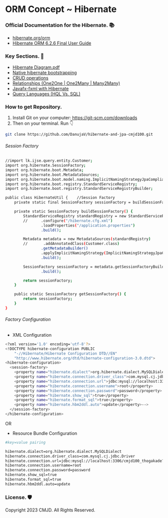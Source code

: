 # ORM Concept ~ Hibernate
### Official Documentation for the Hibernate. 📚
- [hibernate.org/orm](https://hibernate.org/orm/)
- [Hibernate ORM 6.2.6 Final User Guide](https://docs.jboss.org/hibernate/stable/orm/userguide/html_single/Hibernate_User_Guide.html)

### Key Sections. 🚩
- [Hibernate Diagram.pdf](/hibernate-diagrams.pdf)
- [Native hibernate bootstrapping](/native-hibernate/nh-bootstrapping/)
- [CRUD operations](/native-hibernate/crud-opertions)
- [Relationships (One2One | One2Many | Many2Many)](/native-hibernate/nh-relationships)
- [Javafx-fxml with Hibernate](/native-hibernate/fx-hibernate)
- [Query Languages (HQL Vs. SQL)](/native-hibernate/hb-query-language)

### How to get Repository.
1. Install Git on your computer: https://git-scm.com/downloads
2. Then on your terminal. Run 👇

```sh
git clone https://github.com/DanujaV/hibernate-and-jpa-cmjd100.git
```

###### Session Factory
```sh
//import lk.ijse.query.entity.Customer;
import org.hibernate.SessionFactory;
import org.hibernate.boot.Metadata;
import org.hibernate.boot.MetadataSources;
import org.hibernate.boot.model.naming.ImplicitNamingStrategyJpaCompliantImpl;
import org.hibernate.boot.registry.StandardServiceRegistry;
import org.hibernate.boot.registry.StandardServiceRegistryBuilder;

public class HibernateUtil {    //Session Factory
    private static final SessionFactory sessionFactory = buildSessionFactory();

    private static SessionFactory buildSessionFactory() {
        StandardServiceRegistry standardRegistry = new StandardServiceRegistryBuilder()
        //      .configure("/hibernate.cfg.xml")
                .loadProperties("/application.properties")
                .build();

        Metadata metadata = new MetadataSources(standardRegistry)
        //       .addAnnotatedClass(Customer.class)
                .getMetadataBuilder()
                .applyImplicitNamingStrategy(ImplicitNamingStrategyJpaCompliantImpl.INSTANCE)
                .build();

        SessionFactory sessionFactory = metadata.getSessionFactoryBuilder()
                .build();

        return sessionFactory;
    }

    public static SessionFactory getSessionFactory() {
        return sessionFactory;
    }
}
```
###### Factory Configuration
- XML Configuration
```sh
<?xml version='1.0' encoding='utf-8'?>
<!DOCTYPE hibernate-configuration PUBLIC
    "-//Hibernate/Hibernate Configuration DTD//EN"
    "http://www.hibernate.org/dtd/hibernate-configuration-3.0.dtd">
<hibernate-configuration>
  <session-factory>
    <property name="hibernate.dialect">org.hibernate.dialect.MySQLDialect</property>
    <property name="hibernate.connection.driver_class">com.mysql.cj.jdbc.Driver</property>
    <property name="hibernate.connection.url">jdbc:mysql://localhost:3306/nh_cmjd100?createDatabaseIfNotExist=true</property>
    <property name="hibernate.connection.username">root</property>
    <property name="hibernate.connection.password">password</property>
    <property name="hibernate.show_sql">true</property>
    <property name="hibernate.format_sql">true</property>
    <property name="hibernate.hbm2ddl.auto">update</property>-->
  </session-factory>
</hibernate-configuration>
```
OR
- Resource Bundle Configuration
```sh
#key=value pairing

hibernate.dialect=org.hibernate.dialect.MySQLDialect
hibernate.connection.driver_class=com.mysql.cj.jdbc.Driver
hibernate.connection.url=jdbc:mysql://localhost:3306/cmjd100_thogakade?createDatabaseIfNotExist=true
hibernate.connection.username=root
hibernate.connection.password=password
hibernate.show_sql=true
hibernate.format_sql=true
hibernate.hbm2ddl.auto=update
```

### License. 🛡️
Copyright 2023 CMJD. All Rights Reserved.